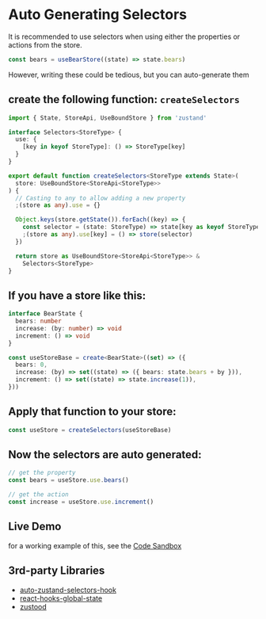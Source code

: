 # Auto Generating Selectors

It is recommended to use selectors when using either the properties or actions from the store.

```typescript
const bears = useBearStore((state) => state.bears)
```

However, writing these could be tedious, but you can auto-generate them

## create the following function: `createSelectors`

```typescript
import { State, StoreApi, UseBoundStore } from 'zustand'

interface Selectors<StoreType> {
  use: {
    [key in keyof StoreType]: () => StoreType[key]
  }
}

export default function createSelectors<StoreType extends State>(
  store: UseBoundStore<StoreApi<StoreType>>
) {
  // Casting to any to allow adding a new property
  ;(store as any).use = {}

  Object.keys(store.getState()).forEach((key) => {
    const selector = (state: StoreType) => state[key as keyof StoreType]
    ;(store as any).use[key] = () => store(selector)
  })

  return store as UseBoundStore<StoreApi<StoreType>> &
    Selectors<StoreType>
}
```

## If you have a store like this:

```typescript
interface BearState {
  bears: number
  increase: (by: number) => void
  increment: () => void
}

const useStoreBase = create<BearState>((set) => ({
  bears: 0,
  increase: (by) => set((state) => ({ bears: state.bears + by })),
  increment: () => set((state) => state.increase(1)),
}))
```

## Apply that function to your store:

```typescript
const useStore = createSelectors(useStoreBase)
```

## Now the selectors are auto generated:

```typescript
// get the property
const bears = useStore.use.bears()

// get the action
const increase = useStore.use.increment()
```

## Live Demo

for a working example of this, see the [Code Sandbox](https://codesandbox.io/s/zustand-auto-generate-selectors-9i0ob3?file=/src/store.ts:396-408)

## 3rd-party Libraries

- [auto-zustand-selectors-hook](https://github.com/Albert-Gao/auto-zustand-selectors-hook)
- [react-hooks-global-state](https://github.com/dai-shi/react-hooks-global-state)
- [zustood](https://github.com/udecode/zustood)

